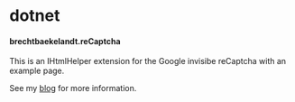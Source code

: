 # dotnet

#### brechtbaekelandt.reCaptcha

This is an IHtmlHelper extension for the Google invisibe reCaptcha with an example page.

See my [blog](https://www.brechtbaekelandt.net/blog/post/ihtmlhelper-extension-for-google-invisible-recaptcha-in-aspnet-core-2-on-any-html-element) for more information.

